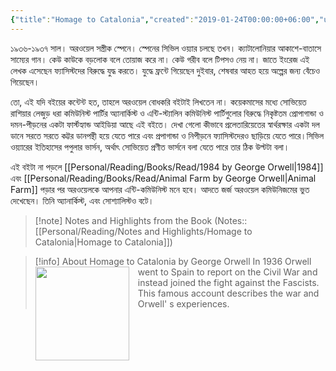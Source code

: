 ```yaml
---
{"title":"Homage to Catalonia","created":"2019-01-24T00:00:00+06:00","updated":"2023-01-19T16:34:24+06:00","read_at":["2019-03-26T00:00:00+06:00"],"read_count":1,"authors":["George Orwell","Lionel Trilling","Howard Ross","Delphine Lettau"],"isbn10":156421178,"status":"Read","rating":5,"reviewed":true,"cover":"https://images-na.ssl-images-amazon.com/images/S/compressed.photo.goodreads.com/books/1394868278i/9646.jpg","dg-publish":true,"dg-metatags":{"og:image":"https://images-na.ssl-images-amazon.com/images/S/compressed.photo.goodreads.com/books/1394868278i/9646.jpg"},"maturity":2,"tags":["anarchism","politics","spanish-civil-war"],"permalink":"/personal/reading/books/read/homage-to-catalonia-by-george-orwell/","metatags":{"og:image":"https://images-na.ssl-images-amazon.com/images/S/compressed.photo.goodreads.com/books/1394868278i/9646.jpg"},"dgPassFrontmatter":true,"noteIcon":2}
---
```


১৯৩৬-১৯৩৭ সাল। অরওয়েল সস্ত্রীক স্পেনে। স্পেনের সিভিল ওয়্যার চলছে তখন। ক্যাটালোনিয়ার আকাশে-বাতাসে সাম্যের গান। কেউ কাউকে বড়লোক বলে তোয়াজ করে না। কেউ গরীব বলে টিপসও নেয় না। জাতে ইংরেজ এই লেখক এসেছেন ফ্যাসিস্টদের বিরুদ্ধে যুদ্ধ করতে। যুদ্ধে ফ্রন্টে গিয়েছেন দুইবার, শেষবার আহত হয়ে অল্পের জন্য বেঁচেও গিয়েছেন।  
  
তো, এই যদি বইয়ের কন্টেন্ট হত, তাহলে অরওয়েল বোধকরি বইটাই লিখতেন না। কয়েকমাসের মধ্যে সোভিয়েত রাশিয়ার লেজুড় ধরা কমিউনিস্ট পার্টির অ্যানার্কিস্ট ও এন্টি-স্ট্যালিন কমিউনিস্ট পার্টিগুলোর বিরুদ্ধে নিকৃষ্টতম প্রোপাগান্ডা ও দমন-পীড়নের একটা ফার্স্টহ্যান্ড আইডিয়া আছে এই বইতে। দেখা গেলো কীভাবে প্রলেতারিয়েতের স্বার্থরক্ষার একটা দল ডানে সরতে সরতে কট্টর ডানপন্থী হয়ে যেতে পারে এবং প্রপাগান্ডা ও নিপীড়নে ফ্যাসিস্টদেরও ছাড়িয়ে যেতে পারে।সিভিল ওয়্যারের ইতিহাসের পপুলার ভার্সন, অর্থাৎ সোভিয়েত প্রণীত ভার্সনে বলা যেতে পারে তার ঠিক উল্টটা বলা।  
  
এই বইটা না পড়লে [[Personal/Reading/Books/Read/1984 by George Orwell\|1984]] এবং [[Personal/Reading/Books/Read/Animal Farm by George Orwell\|Animal Farm]] পড়ার পর অরওয়েলকে আপনার এন্টি-কমিউনিস্ট মনে হবে। আদতে জর্জ অরওয়েল কমিউনিজমের ভুত দেখেছেন। তিনি অ্যানার্কিস্ট, এবং সোশ্যালিস্টও বটে।

> [!note] Notes and Highlights from the Book
> (Notes:: [[Personal/Reading/Notes and Highlights/Homage to Catalonia\|Homage to Catalonia]])

> [!info] About Homage to Catalonia by George Orwell
><img src="https://images-na.ssl-images-amazon.com/images/S/compressed.photo.goodreads.com/books/1394868278i/9646.jpg" style="float: left; margin-right: 1em;width: 150px; height: auto;" /> In 1936 Orwell went to Spain to report on the Civil War and instead joined the fight against the Fascists. This famous account describes the war and Orwell' s experiences.
